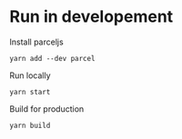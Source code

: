 # Run in developement

Install parceljs
```
yarn add --dev parcel
```

Run locally
```
yarn start
```

Build for production
```
yarn build
```

